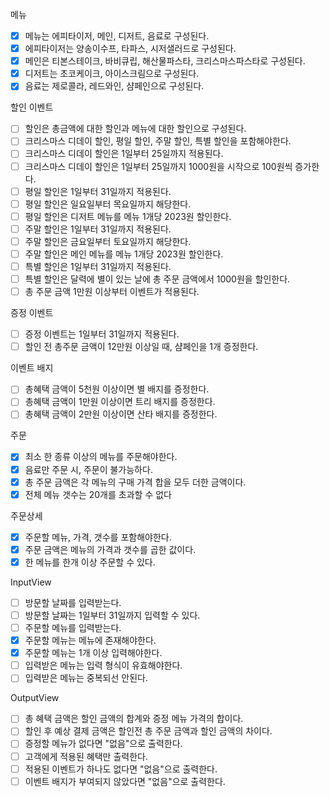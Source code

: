 메뉴
- [x] 메뉴는 에피타이저, 메인, 디저트, 음료로 구성된다.
- [x] 에피타이저는 양송이수프, 타파스, 시저샐러드로 구성된다.
- [x] 메인은 티본스테이크, 바비큐립, 해산물파스타, 크리스마스파스타로 구성된다.
- [x] 디저트는 초코케이크, 아이스크림으로 구성된다.
- [x] 음료는 제로콜라, 레드와인, 샴페인으로 구성된다.

할인 이벤트
- [ ] 할인은 총금액에 대한 할인과 메뉴에 대한 할인으로 구성된다.
- [ ] 크리스마스 디데이 할인, 평일 할인, 주말 할인, 특별 할인을 포함해야한다.
- [ ] 크리스마스 디데이 할인은 1일부터 25일까지 적용된다.
- [ ] 크리스마스 디데이 할인은 1일부터 25일까지 1000원을 시작으로 100원씩 증가한다.
- [ ] 평일 할인은 1일부터 31일까지 적용된다.
- [ ] 평일 할인은 일요일부터 목요일까지 해당한다.
- [ ] 평일 할인은 디저트 메뉴를 메뉴 1개당 2023원 할인한다.
- [ ] 주말 할인은 1일부터 31일까지 적용된다.
- [ ] 주말 할인은 금요일부터 토요일까지 해당한다.
- [ ] 주말 할인은 메인 메뉴를 메뉴 1개당 2023원 할인한다.
- [ ] 특별 할인은 1일부터 31일까지 적용된다.
- [ ] 특별 할인은 달력에 별이 있는 날에 총 주문 금액에서 1000원을 할인한다.
- [ ] 총 주문 금액 1만원 이상부터 이벤트가 적용된다.

증정 이벤트
- [ ] 증정 이벤트는 1일부터 31일까지 적용된다.
- [ ] 할인 전 총주문 금액이 12만원 이상일 때, 샴페인을 1개 증정한다.

이벤트 배지
- [ ] 총혜택 금액이 5천원 이상이면 별 배지를 증정한다.
- [ ] 총혜택 금액이 1만원 이상이면 트리 배지를 증정한다.
- [ ] 총혜택 금액이 2만원 이상이면 산타 배지를 증정한다.

주문
- [x] 최소 한 종류 이상의 메뉴를 주문해야한다.
- [x] 음료만 주문 시, 주문이 불가능하다.
- [x] 총 주문 금액은 각 메뉴의 구매 가격 합을 모두 더한 금액이다.
- [x] 전체 메뉴 갯수는 20개를 초과할 수 없다

주문상세
- [x] 주문할 메뉴, 가격, 갯수를 포함해야한다.
- [x] 주문 금액은 메뉴의 가격과 갯수를 곱한 값이다.
- [x] 한 메뉴를 한개 이상 주문할 수 있다.

InputView
- [ ] 방문할 날짜를 입력받는다.
- [ ] 방문할 날짜는 1일부터 31일까지 입력할 수 있다.
- [ ] 주문할 메뉴를 입력받는다.
- [x] 주문할 메뉴는 메뉴에 존재해야한다.
- [x] 주문할 메뉴는 1개 이상 입력해야한다.
- [ ] 입력받은 메뉴는 입력 형식이 유효해야한다.
- [ ] 입력받은 메뉴는 중복되선 안된다.

OutputView
- [ ] 총 혜택 금액은 할인 금액의 합계와 증정 메뉴 가격의 합이다.
- [ ] 할인 후 예상 결제 금액은 할인전 총 주문 금액과 할인 금액의 차이다.
- [ ] 증정할 메뉴가 없다면 "없음"으로 출력한다.
- [ ] 고객에게 적용된 혜택만 출력한다.
- [ ] 적용된 이벤트가 하나도 없다면 "없음"으로 출력한다.
- [ ] 이벤트 배지가 부여되지 않았다면 "없음"으로 출력한다.
